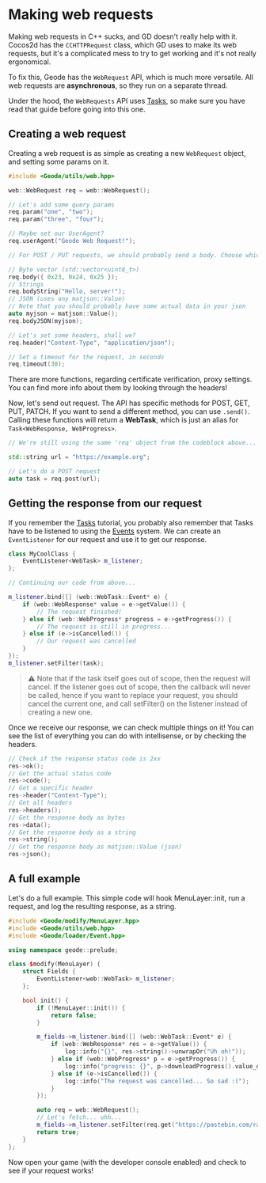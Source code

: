 # Making web requests

Making web requests in C++ sucks, and GD doesn't really help with it. Cocos2d has the `CCHTTPRequest` class, which GD uses to make its web requests, but it's a complicated mess to try to get working and it's not really ergonomical.

To fix this, Geode has the `WebRequest` API, which is much more versatile. All web requests are **asynchronous**, so they run on a separate thread.

Under the hood, the `WebRequests` API uses [Tasks](/tutorials/tasks), so make sure you have read that guide before going into this one.

## Creating a web request

Creating a web request is as simple as creating a new `WebRequest` object, and setting some params on it.

```cpp
#include <Geode/utils/web.hpp>

web::WebRequest req = web::WebRequest();

// Let's add some query params
req.param("one", "two");
req.param("three", "four");

// Maybe set our UserAgent?
req.userAgent("Geode Web Request!");

// For POST / PUT requests, we should probably send a body. Choose whichever suits your needs

// Byte vector (std::vector<uint8_t>)
req.body({ 0x23, 0x24, 0x25 });
// Strings
req.bodyString("Hello, server!");
// JSON (uses any matjson::Value)
// Note that you should probably have some actual data in your json
auto myjson = matjson::Value();
req.bodyJSON(myjson);

// Let's set some headers, shall we?
req.header("Content-Type", "application/json");

// Set a timeout for the request, in seconds
req.timeout(30);
```

There are more functions, regarding certificate verification, proxy settings. You can find more info about them by looking through the headers!

Now, let's send out request. The API has specific methods for POST, GET, PUT, PATCH. If you want to send a different method, you can use `.send()`. Calling these functions will return a **WebTask**, which is just an alias for `Task<WebResponse, WebProgress>`.

```cpp
// We're still using the same 'req' object from the codeblock above...

std::string url = "https://example.org";

// Let's do a POST request
auto task = req.post(url);
```

## Getting the response from our request

If you remember the [Tasks](/tutorials/tasks) tutorial, you probably also remember that Tasks have to be listened to using the [Events](/tutorials/events) system. We can create an `EventListener` for our request and use it to get our response.

```cpp
class MyCoolClass {
    EventListener<WebTask> m_listener;
};

// Continuing our code from above...

m_listener.bind([] (web::WebTask::Event* e) {
    if (web::WebResponse* value = e->getValue()) {
        // The request finished!
    } else if (web::WebProgress* progress = e->getProgress()) {
        // The request is still in progress...
    } else if (e->isCancelled()) {
        // Our request was cancelled
    }
});
m_listener.setFilter(task);
```

> :warning: Note that if the task itself goes out of scope, then the request will cancel. If the listener goes out of scope, then the callback will never be called, hence if you want to replace your request, you should cancel the current one, and call setFilter() on the listener instead of creating a new one.

Once we receive our response, we can check multiple things on it! You can see the list of everything you can do with intellisense, or by checking the headers.

```cpp
// Check if the response status code is 2xx
res->ok();
// Get the actual status code
res->code();
// Get a specific header
res->header("Content-Type");
// Get all headers
res->headers();
// Get the response body as bytes
res->data();
// Get the response body as a string
res->string();
// Get the response body as matjson::Value (json)
res->json();
```

## A full example

Let's do a full example. This simple code will hook MenuLayer::init, run a request, and log the resulting response, as a string.

```cpp
#include <Geode/modify/MenuLayer.hpp>
#include <Geode/utils/web.hpp>
#include <Geode/loader/Event.hpp>

using namespace geode::prelude;

class $modify(MenuLayer) {
    struct Fields {
        EventListener<web::WebTask> m_listener;
    };

    bool init() {
        if (!MenuLayer::init()) {
            return false;
        }

        m_fields->m_listener.bind([] (web::WebTask::Event* e) {
            if (web::WebResponse* res = e->getValue()) {
                log::info("{}", res->string()->unwrapOr("Uh oh!"));
            } else if (web::WebProgress* p = e->getProgress()) {
                log::info("progress: {}", p->downloadProgress().value_or(0.f));
            } else if (e->isCancelled()) {
                log::info("The request was cancelled... So sad :(");
            }
        });

        auto req = web::WebRequest();
        // Let's fetch... uhh...
        m_fields->m_listener.setFilter(req.get("https://pastebin.com/raw/vNi1WHNF"));
        return true;
    }
};
```

Now open your game (with the developer console enabled) and check to see if your request works!
